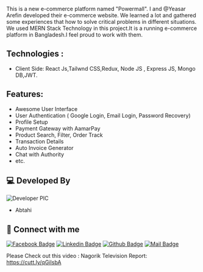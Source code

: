 This is a new e-commerce platform named "Powermall". I and @Yeasar Arefin developed their e-commerce website. We learned a lot and gathered some experiences that how to solve critical problems in different situations. We used MERN Stack Technology in this project.It is a running e-commerce 
platform in Bangladesh.I feel proud to work with them.


## Technologies : 
- Client Side: React Js,Tailwnd CSS,Redux, Node JS , Express JS, Mongo DB,JWT.
  
## Features: 
- Awesome User Interface
- User Authentication ( Google Login, Email Login, Password Recovery)
- Profile Setup
- Payment Gateway with AamarPay
- Product Search, Filter, Order Track
- Transaction Details
- Auto Invoice Generator
- Chat with Authority
- etc.

## 💻 Developed By

![Developer PIC](https://avatars.githubusercontent.com/u/73340940?s=48&v=4) 
- Abtahi

## 🚀 Connect with me

[![Facebook Badge](https://img.shields.io/badge/Facebook-1877F2?style=for-the-badge&logo=facebook&logoColor=white)](https://facebook.com/abtahinoorsm)
[![Linkedin Badge](https://img.shields.io/badge/LinkedIn-0077B5?style=for-the-badge&logo=linkedin&logoColor=white)](https://linkedin.com/in/smabtahinoor)
[![Github Badge](https://img.shields.io/badge/GitHub-100000?style=for-the-badge&logo=github&logoColor=white)](https://github.com/19smabtahinoor)
[![Mail Badge](https://img.shields.io/badge/Gmail-D14836?style=for-the-badge&logo=gmail&logoColor=white)](mailto:smabtahinoor@gmail.com)

Please Check out this video :
Nagorik Television Report: https://cutt.ly/qGiIsbA

